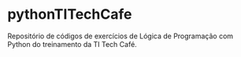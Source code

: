 # pythonTITechCafe
Repositório de códigos de exercícios de Lógica de Programação com Python do treinamento da TI Tech Café.
